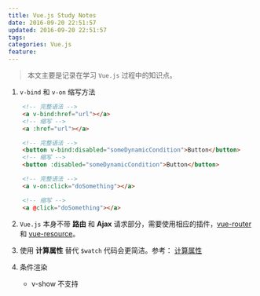 ```yaml
---
title: Vue.js Study Notes
date: 2016-09-20 22:51:57
updated: 2016-09-20 22:51:57
tags:
categories: Vue.js
feature:
---
```


> 本文主要是记录在学习 `Vue.js` 过程中的知识点。

1. `v-bind` 和 `v-on` 缩写方法
```html
	<!-- 完整语法 -->
	<a v-bind:href="url"></a>
	<!-- 缩写 -->
	<a :href="url"></a>

	<!-- 完整语法 -->
	<button v-bind:disabled="someDynamicCondition">Button</button>
	<!-- 缩写 -->
	<button :disabled="someDynamicCondition">Button</button>

	<!-- 完整语法 -->
	<a v-on:click="doSomething"></a>

	<!-- 缩写 -->
	<a @click="doSomething"></a>
```

2. `Vue.js` 本身不带 **路由** 和 **Ajax** 请求部分，需要使用相应的插件，[vue-router](https://github.com/vuejs/vue-router) 和 [vue-resource](https://github.com/vuejs/vue-resource)。

3. 使用 **计算属性** 替代 `$watch` 代码会更简洁。参考： [计算属性](http://cn.vuejs.org/guide/computed.html)

4. 条件渲染
	- v-show 不支持 <template> 语法。
	- v-show 用在组件上时，因为指令的优先级 v-else 会出现问题，可以改为
		```html
			<custom-component v-show="condition"></custom-component>
			<p v-show="!condition">这可能也是一个组件</p>
		```
	- 如果需要频繁切换 `v-show` 较好，如果在运行时条件不大可能改变 `v-if` 较好。
	- 参考 [条件渲染](http://cn.vuejs.org/guide/conditional.html)

5. 事件
	- 事件修饰符
	```html
		<!-- 阻止单击事件冒泡 -->
		<a v-on:click.stop="doThis"></a>

		<!-- 提交事件不再重载页面 -->
		<form v-on:submit.prevent="onSubmit"></form>

		<!-- 修饰符可以串联 -->
		<a v-on:click.stop.prevent="doThat">

		<!-- 只有修饰符 -->
		<form v-on:submit.prevent></form>

		<!-- 添加事件侦听器时使用 capture 模式 -->
		<div v-on:click.capture="doThis">...</div>

		<!-- 只当事件在该元素本身（而不是子元素）触发时触发回调 -->
		<div v-on:click.self="doThat">...</div>

	```
	- 按键修饰符
	```html
		<!-- 只有在 keyCode 是 13 时调用 vm.submit() -->
		<input v-on:keyup.13="submit">

		<!-- 同上 -->
		<input v-on:keyup.enter="submit">

		<!-- 缩写语法 -->
		<input @keyup.enter="submit">

		// 自定义事件：可以使用 @keyup.f1
		Vue.directive('on').keyCodes.f1 = 112

	```
	- 所有事件是绑定在 `ViewModel` 上，当一个 `ViewModel`被销毁时，所有的事件处理器都会自动被删除
	- 参考 [方法&事件](http://cn.vuejs.org/guide/events.html#u65B9_u6CD5_u5904_u7406_u5668)

6. 表单绑定 -> 参数特性
	- `lazy`
		在默认情况下，`v-model` 在 `input` 事件中同步输入框值与数据，可以添加一个特性 `lazy`，从而改到在 `change` 事件中同步输入框值与数据，可以添加一个特性
		```html
			<!-- 在 "change" 而不是 "input" 事件中更新 -->
			{{msg}} // 只有当按回车时，才会更新值到 DOM 中。
			<input v-model="msg" lazy>
		```
	- `number`
		自动将用户的输入转为 `Number` 类型（如果原值的转换结果为 `NaN` 则返回原值），可以添加一个特性 `number`
		```html
			<input v-model="age" number>
		```
	- `debounce`
		设置一个最小的延时，在每次敲击之后延时同步输入框的值与数据。如果每次更新都要进行高耗操作（例如在输入提示中 `Ajax` 请求），它较为有用
		```html
			<input v-model="age" debounce="500">
		```
		注意 `debounce` 参数不会延迟 `input` 事件：它延迟“写入”底层数据。因此在使用 `debounce` 时应当用 `vm.$watch()` 响应数据的变化。若想延迟 `DOM` 事件，应当使用 `debounce` 过滤器。

7. cameCase vs kebab-case
	- cameCase: **myComponent**
	- kebab-case: **my-component**

8. Component(组件)

	- 组件（Component）是 `Vue.js` 最强大的功能之一。组件可以扩展 `HTML` 元素，封装可重用的代码。在较高层面上，组件是自定义元素，`Vue.js` 的编译器为它添加特殊功能。在有些情况下，组件也可以是原生 `HTML` 元素的形式，以 `is` 特性扩展

	- 当同时存在 `$dispatch()` 和 `v-on` 时，会优先使用 `v-on`，切不会重复发送消息.

    - 父组件模板的内容在父组件作用域内编译；子组件模板的内容在子组件作用域内编译。

    - `Vue.js` 组件 `API` 来自三部分——prop，事件和 slot：

		- prop 允许外部环境传递数据给组件；
		- 事件 允许组件触发外部环境的 `action`；
		- slot 允许外部环境插入内容到组件的视图结构内。

9. 动态添加响应数据属性
	- vm.$set('b', 2);
	- Vue.set(data,'b',2);
	- 推荐在 data 对象上声明所有的响应属性，如果使用上面的方法在初始化后添加，会从新计算 `watch` 值，影响性能。

10. `Vue.js` 默认异步更新 `DOM`.

11. 在 `Vue.js` 中指令和组件分得更清晰。指令只封装 `DOM` 操作，而组件代表一个自给自足的独立单元 —— 有自己的视图和数据逻辑.

12. `Vue.js` 使用基于** 依赖追踪** 的观察系统并且 **异步列队更新**，所有的数据变化都是独立地触发，除非它们之间有明确的依赖关系。唯一需要做的优化是在 v-for 上使用 track-by;`Angular 2` 和 `Vue` 用相似的设计解决了一些 `Angular 1` 中存在的问题;

13. Component 进阶
	- 如果刚看完官方教程对 `component` 理解还不够透彻，或者感觉理解了但是看代码例子时似是而非的感觉。可以看下下面两篇的文章，会对你有帮助的.
		- [Vue.js——60分钟组件快速入门（上篇）](http://www.cnblogs.com/keepfool/p/5625583.html)
		- [Vue.js——60分钟组件快速入门（下篇）](http://www.cnblogs.com/keepfool/p/5637834.html)
	- `Vue.js` 中的组件事件是独立于原生 `DOM` 的事件。
	- Vue.js 组件的 API 来源于三部分——prop，slot 和 事件。
		- prop 允许外部环境传递数据给组件；
		- 事件 允许组件触发外部环境的 action；
		- slot 允许外部环境插入内容到组件的视图结构内

14. vue-router
	`vue-router` 是 `Vue.js` 官方的路由插件，它和 `Vue.js` 是深度集成的，适合用于构建单页面应用。`Vue` 的单页面应用是基于路由和组件的，路由用于设定访问路径，并将路径和组件映射起来。传统的页面应用，是用一些超链接来实现页面切换和跳转的。在 `vue-router` 单页面应用中，则是路径之间的切换，也就是组件的切换.
	- [github 仓库](https://github.com/vuejs/vue-router)
	- [vue-route 2](http://router.vuejs.org/en/index.html) *目前只有英文版本教程*
	- [vue-route 0.7](https://github.com/vuejs/vue-router/tree/1.0/docs/zh-cn) *有中文教程*
	- [vue-router 60 分钟入门](http://www.cnblogs.com/keepfool/p/5690366.html) *以 0.7 版本讲解*

15. vue-resource
	vue-resource 是 Vue.js 的一款插件，它可以通过 XMLHttpRequest 或 JSONP 发起请求并处理响应。也就是说，$.ajax 能做的事情，vue-resource 插件一样也能做到，而且 vue-resource 的 API 更为简洁。另外，vue-resource 还提供了非常有用的 inteceptor 功能，使用 inteceptor 可以在请求前和请求后附加一些行为，比如使用 inteceptor 在 ajax 请求时显示 loading 界面。
	- [vue-resource 全攻略](http://www.cnblogs.com/keepfool/p/5657065.html)

16. watch 监测对象
```js
data() {
　　return {
　　　　bet: {
　　　　　　pokerState: 53,
　　　　　　pokerHistory: 'local'
　　　　}   
    }
},
watch: {
　　bet: {
　　　　handler(newValue, oldValue) {
　　　　　　console.log(newValue)
　　　　},
　　　　deep: true
　　}
}
// 数组同上一样
// 参考：http://www.cnblogs.com/hity-tt/p/6677753.html
```

	## 参考
	- [vue 登入状态管理](http://www.jianshu.com/p/eff145fb815b)
	- [vue router](https://router.vuejs.org/zh-cn/advanced/navigation-guards.html)





